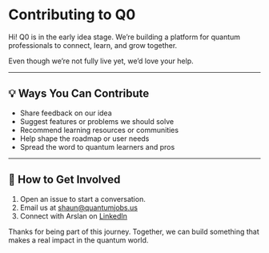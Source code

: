 # Contributing to Q0

Hi! Q0 is in the early idea stage. We’re building a platform for quantum professionals to connect, learn, and grow together.

Even though we’re not fully live yet, we’d love your help.

---

## 💡 Ways You Can Contribute

- Share feedback on our idea
- Suggest features or problems we should solve
- Recommend learning resources or communities
- Help shape the roadmap or user needs
- Spread the word to quantum learners and pros

---

## 🙌 How to Get Involved

1. Open an issue to start a conversation.
2. Email us at shaun@quantumjobs.us
3. Connect with Arslan on [LinkedIn](https://linkedin.com/in/arslan-habib)

Thanks for being part of this journey. Together, we can build something that makes a real impact in the quantum world.
